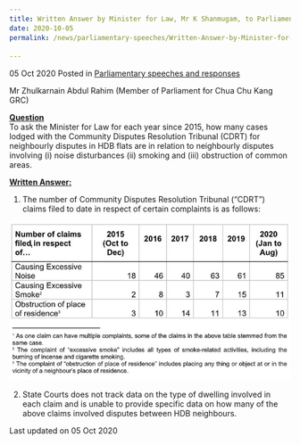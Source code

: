```yaml
---
title: Written Answer by Minister for Law, Mr K Shanmugam, to Parliamentary Question on Cases of Neighbour Disputes in HDB Flats Lodged with Community Disputes Resolution Tribunal Since 2015
date: 2020-10-05
permalink: /news/parliamentary-speeches/Written-Answer-by-Minister-for-Law-Mr-K-Shanmugam-to-PQ-on-neighbour-disputes-CDRT-2015

---
```



05 Oct 2020 Posted in [Parliamentary speeches and responses](/news/parliamentary-speeches)

Mr Zhulkarnain Abdul Rahim (Member of Parliament for Chua Chu Kang GRC) 

**<b><u>Question</u></b>**  
To ask the Minister for Law for each year since 2015, how many cases lodged with the Community Disputes Resolution Tribunal (CDRT) for neighbourly disputes in HDB flats are in relation to neighbourly disputes involving (i) noise disturbances (ii) smoking and (iii) obstruction of common areas.

**<b><u>Written Answer:</u></b>**  

1. The number of Community Disputes Resolution Tribunal (“CDRT”) claims filed to date in respect of certain complaints is as follows:

<div class="image">
  <img src="/images/news/parliamentary-speeches/05102020_PQ_CDRT.JPG" title="CDRT" alt="CDRT">
</div>

2. State Courts does not track data on the type of dwelling involved in each claim and is unable to provide specific data on how many of the above claims involved disputes between HDB neighbours.

<p class="right-side-updated">Last updated on 05 Oct 2020</p>
